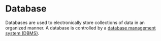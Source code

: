 # Database

Databases are used to electronically store collections of data in an organized manner. A database is controlled by a [database management system (DBMS)](DBMS.md).
